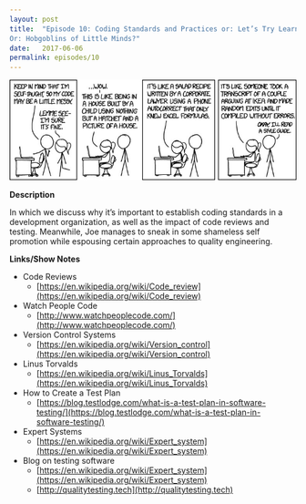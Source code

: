 ```yaml
---
layout: post
title:  "Episode 10: Coding Standards and Practices or: Let’s Try Learning from our Mistakes for a Change
Or: Hobgoblins of Little Minds?"
date:   2017-06-06
permalink: episodes/10
---
```


<img src="/img/episode_10.jpg" alt="Coding Structures" width="700">

**Description**

In which we discuss why it’s important to establish coding standards in a development organization, as well as the impact of code reviews and testing.  Meanwhile, Joe manages to sneak in some shameless self promotion while espousing certain approaches to quality engineering.

<!--<iframe style="border: none" src="//html5-player.libsyn.com/embed/episode/id/5409566/height/50/width/640/theme/standard-mini/autonext/no/thumbnail/no/autoplay/no/preload/no/no_addthis/no/direction/backward/" height="30" width="320" scrolling="no"  allowfullscreen webkitallowfullscreen mozallowfullscreen oallowfullscreen msallowfullscreen></iframe>-->

**Links/Show Notes**

* Code Reviews
   * [https://en.wikipedia.org/wiki/Code_review](https://en.wikipedia.org/wiki/Code_review)
* Watch People Code
   * [http://www.watchpeoplecode.com/](http://www.watchpeoplecode.com/)
* Version Control Systems
   * [https://en.wikipedia.org/wiki/Version_control](https://en.wikipedia.org/wiki/Version_control)
* Linus Torvalds
   * [https://en.wikipedia.org/wiki/Linus_Torvalds](https://en.wikipedia.org/wiki/Linus_Torvalds)
* How to Create a Test Plan
   * [https://blog.testlodge.com/what-is-a-test-plan-in-software-testing/](https://blog.testlodge.com/what-is-a-test-plan-in-software-testing/)
* Expert Systems
   * [https://en.wikipedia.org/wiki/Expert_system](https://en.wikipedia.org/wiki/Expert_system)
* Blog on testing software
   * [https://en.wikipedia.org/wiki/Expert_system](https://en.wikipedia.org/wiki/Expert_system)
   * [http://qualitytesting.tech](http://qualitytesting.tech)
